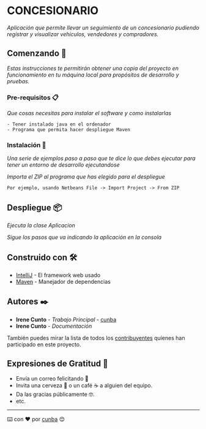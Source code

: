 # CONCESIONARIO

_Aplicación que permite llevar un seguimiento de un concesionario pudiendo registrar y visualizar
 vehículos, vendedores y compradores._

## Comenzando 🚀

_Estas instrucciones te permitirán obtener una copia del proyecto en funcionamiento en tu máquina local para propósitos de desarrollo y pruebas._


### Pre-requisitos 📋

_Que cosas necesitas para instalar el software y como instalarlas_

```
- Tener instalado java en el ordenador
- Programa que permita hacer despliegue Maven
```

### Instalación 🔧

_Una serie de ejemplos paso a paso que te dice lo que debes ejecutar para tener un entorno de desarrollo ejecutandose_

_Importa el ZIP al programa que has elegido para el despliegue_

```
Por ejemplo, usando Netbeans File -> Import Project -> From ZIP
```

## Despliegue 📦

_Ejecuta la clase Aplicacion_

_Sigue los pasos que va indicando la aplicación en la consola_

## Construido con 🛠️

* [IntelliJ](https://www.jetbrains.com/es-es/idea/) - El framework web usado
* [Maven](https://maven.apache.org/) - Manejador de dependencias

## Autores ✒️

* **Irene Cunto** - *Trabajo Principal* - [cunba](https://github.com/cunba)
* **Irene Cunto** - *Documentación*

También puedes mirar la lista de todos los [contribuyentes](https://github.com/cunba/AAentornos) quíenes han participado en este proyecto.

## Expresiones de Gratitud 🎁

* Envía un correo felicitando 📢
* Invita una cerveza 🍺 o un café ☕ a alguien del equipo.
* Da las gracias públicamente 🤓.
* etc.



---
⌨️ con ❤️ por [cunba](https://github.com/cunba) 😊